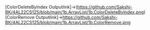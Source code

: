 [ColorDeleteByIndex Outputlink]->(https://github.com/Sakshi-BK/4AL22CS125/blob/main/1b.ArrayList/1b.ColorDeleteByIndex.png)
[ColorRemove Outputlink]->https://github.com/Sakshi-BK/4AL22CS125/blob/main/1b.ArrayList/1b.ColorRemove.png
